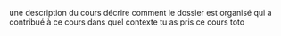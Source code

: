 une description du cours
décrire comment le dossier est organisé
qui a contribué à ce cours
dans quel contexte tu as pris ce cours
toto
